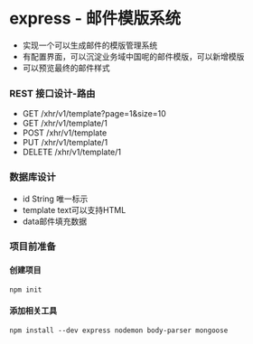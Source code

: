 # express - 邮件模版系统

- 实现一个可以生成邮件的模版管理系统
- 有配置界面，可以沉淀业务域中国呢的邮件模版，可以新增模版
- 可以预览最终的邮件样式

### REST 接口设计-路由
- GET /xhr/v1/template?page=1&size=10
- GET /xhr/v1/template/1
- POST /xhr/v1/template
- PUT /xhr/v1/template/1
- DELETE /xhr/v1/template/1

### 数据库设计 
- id String 唯一标示
- template text可以支持HTML
- data邮件填充数据

### 项目前准备
#### 创建项目
```````
npm init
```````
#### 添加相关工具 
```````
npm install --dev express nodemon body-parser mongoose
```````